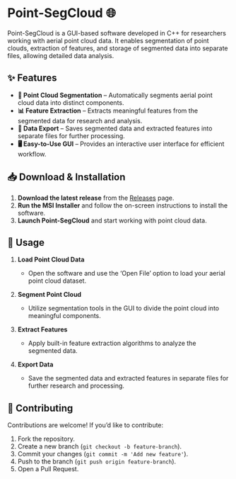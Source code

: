 # Point-SegCloud 🌐

Point-SegCloud is a GUI-based software developed in C++ for researchers working with aerial point cloud data. It enables segmentation of point clouds, extraction of features, and storage of segmented data into separate files, allowing detailed data analysis.

## ✨ Features

- **📌 Point Cloud Segmentation** – Automatically segments aerial point cloud data into distinct components.
- **📊 Feature Extraction** – Extracts meaningful features from the segmented data for research and analysis.
- **📁 Data Export** – Saves segmented data and extracted features into separate files for further processing.
- **🖥️ Easy-to-Use GUI** – Provides an interactive user interface for efficient workflow.

## 📥 Download & Installation

1. **Download the latest release** from the [Releases](https://github.com/AlexMattyou/Point-SegCloud/releases) page.
2. **Run the MSI Installer** and follow the on-screen instructions to install the software.
3. **Launch Point-SegCloud** and start working with point cloud data.

## 🚀 Usage

1. **Load Point Cloud Data**  
   - Open the software and use the ‘Open File’ option to load your aerial point cloud dataset.

2. **Segment Point Cloud**  
   - Utilize segmentation tools in the GUI to divide the point cloud into meaningful components.

3. **Extract Features**  
   - Apply built-in feature extraction algorithms to analyze the segmented data.

4. **Export Data**  
   - Save the segmented data and extracted features in separate files for further research and processing.

## 🤝 Contributing

Contributions are welcome! If you’d like to contribute:  

1. Fork the repository.  
2. Create a new branch (`git checkout -b feature-branch`).  
3. Commit your changes (`git commit -m 'Add new feature'`).  
4. Push to the branch (`git push origin feature-branch`).  
5. Open a Pull Request.  
